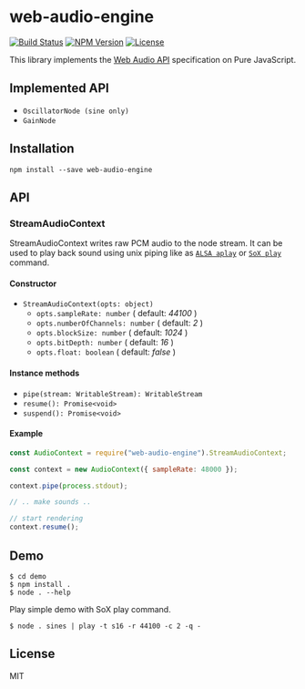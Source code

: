# web-audio-engine
[![Build Status](http://img.shields.io/travis/mohayonao/web-audio-engine.svg?style=flat-square)](https://travis-ci.org/mohayonao/web-audio-engine)
[![NPM Version](http://img.shields.io/npm/v/web-audio-engine.svg?style=flat-square)](https://www.npmjs.org/package/web-audio-engine)
[![License](http://img.shields.io/badge/license-MIT-brightgreen.svg?style=flat-square)](http://mohayonao.mit-license.org/)

This library implements the [Web Audio API](https://www.w3.org/TR/webaudio/) specification on Pure JavaScript.

## Implemented API

- `OscillatorNode (sine only)`
- `GainNode`

## Installation

```
npm install --save web-audio-engine
```

## API

### StreamAudioContext

StreamAudioContext writes raw PCM audio to the node stream. It can be used to play back sound using unix piping like as [`ALSA aplay`](http://alsa.opensrc.org/Aplay) or [`SoX play`](http://sox.sourceforge.net/) command.

#### Constructor
- `StreamAudioContext(opts: object)`
  - `opts.sampleRate: number` ( default: _44100_ )
  - `opts.numberOfChannels: number` ( default: _2_ )
  - `opts.blockSize: number` ( default: _1024_ )
  - `opts.bitDepth: number` ( default: _16_ )
  - `opts.float: boolean` ( default: _false_ )

#### Instance methods
- `pipe(stream: WritableStream): WritableStream`
- `resume(): Promise<void>`
- `suspend(): Promise<void>`

#### Example

```js
const AudioContext = require("web-audio-engine").StreamAudioContext;

const context = new AudioContext({ sampleRate: 48000 });

context.pipe(process.stdout);

// .. make sounds ..

// start rendering
context.resume();
```

## Demo

```
$ cd demo
$ npm install .
$ node . --help
```

Play simple demo with SoX play command.

```
$ node . sines | play -t s16 -r 44100 -c 2 -q -
```

## License

MIT
